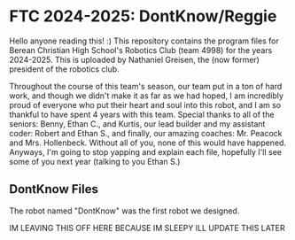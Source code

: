# FTC 2024-2025: DontKnow/Reggie
Hello anyone reading this! :) This repository contains the program files for Berean Christian High School's Robotics Club (team 4998) for the years 2024-2025. This is uploaded by Nathaniel Greisen, the (now former) president of the robotics club. 

Throughout the course of this team's season, our team put in a ton of hard work, and though we didn't make it as far as we had hoped, I am incredibly proud of everyone who put their heart and soul into this robot, and I am so thankful to have spent 4 years with this team. Special thanks to all of the seniors: Benny, Ethan C., and Kurtis, our lead builder and my assistant coder: Robert and Ethan S., and finally, our amazing coaches: Mr. Peacock and Mrs. Hollenbeck. Without all of you, none of this would have happened. Anyways, I'm going to stop yapping and explain each file, hopefully I'll see some of you next year (talking to you Ethan S.)

## DontKnow Files

The robot named "DontKnow" was the first robot we designed. 

IM LEAVING THIS OFF HERE BECAUSE IM SLEEPY ILL UPDATE THIS LATER
